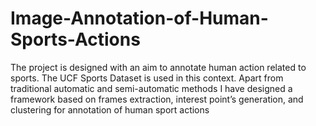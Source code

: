 # Image-Annotation-of-Human-Sports-Actions
The project is designed with an aim to annotate human action related to sports. The UCF Sports Dataset is used in this context. Apart from traditional automatic and semi-automatic methods I have designed a framework based on frames extraction, interest point’s generation, and clustering for annotation of human sport actions
